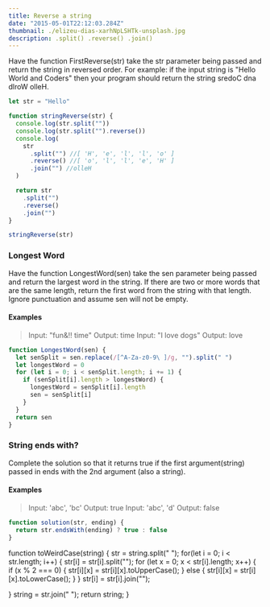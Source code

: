 ```yaml
---
title: Reverse a string
date: "2015-05-01T22:12:03.284Z"
thumbnail: ./elizeu-dias-xarhNpLSHTk-unsplash.jpg
description: .split() .reverse() .join()
---
```


Have the function FirstReverse(str) take the str parameter being passed and return the string in reversed order. For example: if the input string is "Hello World and Coders" then your program should return the string sredoC dna dlroW olleH.

```js
let str = "Hello"

function stringReverse(str) {
  console.log(str.split(""))
  console.log(str.split("").reverse())
  console.log(
    str
      .split("") //[ 'H', 'e', 'l', 'l', 'o' ]
      .reverse() //[ 'o', 'l', 'l', 'e', 'H' ]
      .join("") //olleH
  )

  return str
    .split("")
    .reverse()
    .join("")
}

stringReverse(str)
```

### Longest Word

Have the function LongestWord(sen) take the sen parameter being passed and return the largest word in the string. If there are two or more words that are the same length, return the first word from the string with that length. Ignore punctuation and assume sen will not be empty.

#### Examples

> Input: "fun&!! time"
> Output: time
> Input: "I love dogs"
> Output: love

```js
function LongestWord(sen) {
  let senSplit = sen.replace(/[^A-Za-z0-9\ ]/g, "").split(" ")
  let longestWord = 0
  for (let i = 0; i < senSplit.length; i += 1) {
    if (senSplit[i].length > longestWord) {
      longestWord = senSplit[i].length
      sen = senSplit[i]
    }
  }
  return sen
}
```

### String ends with?

Complete the solution so that it returns true if the first argument(string) passed in ends with the 2nd argument (also a string).

#### Examples

> Input: 'abc', 'bc'
> Output: true
> Input: 'abc', 'd'
> Output: false

```js
function solution(str, ending) {
  return str.endsWith(ending) ? true : false
}
```

function toWeirdCase(string) {
str = string.split(" ");
for(let i = 0; i < str.length; i++) {
str[i] = str[i].split("");
for (let x = 0; x < str[i].length; x++) {
if (x % 2 === 0) {
str[i][x] = str[i][x].toUpperCase();
}
else {
str[i][x] = str[i][x].toLowerCase();
}
}
str[i] = str[i].join("");
  
 }
string = str.join(" ");
return string;
}
